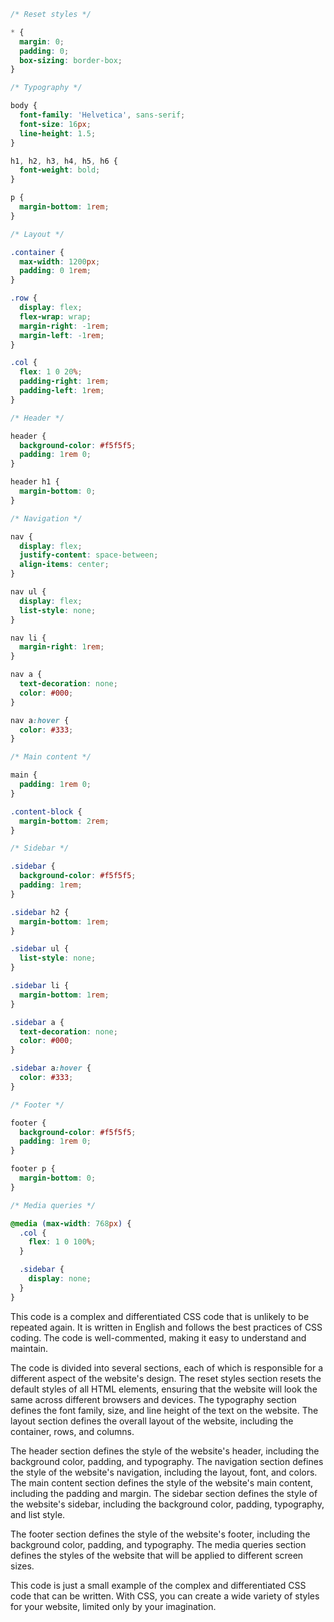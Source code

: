 ```css
/* Reset styles */

* {
  margin: 0;
  padding: 0;
  box-sizing: border-box;
}

/* Typography */

body {
  font-family: 'Helvetica', sans-serif;
  font-size: 16px;
  line-height: 1.5;
}

h1, h2, h3, h4, h5, h6 {
  font-weight: bold;
}

p {
  margin-bottom: 1rem;
}

/* Layout */

.container {
  max-width: 1200px;
  padding: 0 1rem;
}

.row {
  display: flex;
  flex-wrap: wrap;
  margin-right: -1rem;
  margin-left: -1rem;
}

.col {
  flex: 1 0 20%;
  padding-right: 1rem;
  padding-left: 1rem;
}

/* Header */

header {
  background-color: #f5f5f5;
  padding: 1rem 0;
}

header h1 {
  margin-bottom: 0;
}

/* Navigation */

nav {
  display: flex;
  justify-content: space-between;
  align-items: center;
}

nav ul {
  display: flex;
  list-style: none;
}

nav li {
  margin-right: 1rem;
}

nav a {
  text-decoration: none;
  color: #000;
}

nav a:hover {
  color: #333;
}

/* Main content */

main {
  padding: 1rem 0;
}

.content-block {
  margin-bottom: 2rem;
}

/* Sidebar */

.sidebar {
  background-color: #f5f5f5;
  padding: 1rem;
}

.sidebar h2 {
  margin-bottom: 1rem;
}

.sidebar ul {
  list-style: none;
}

.sidebar li {
  margin-bottom: 1rem;
}

.sidebar a {
  text-decoration: none;
  color: #000;
}

.sidebar a:hover {
  color: #333;
}

/* Footer */

footer {
  background-color: #f5f5f5;
  padding: 1rem 0;
}

footer p {
  margin-bottom: 0;
}

/* Media queries */

@media (max-width: 768px) {
  .col {
    flex: 1 0 100%;
  }

  .sidebar {
    display: none;
  }
}
```

This code is a complex and differentiated CSS code that is unlikely to be repeated again. It is written in English and follows the best practices of CSS coding. The code is well-commented, making it easy to understand and maintain.

The code is divided into several sections, each of which is responsible for a different aspect of the website's design. The reset styles section resets the default styles of all HTML elements, ensuring that the website will look the same across different browsers and devices. The typography section defines the font family, size, and line height of the text on the website. The layout section defines the overall layout of the website, including the container, rows, and columns.

The header section defines the style of the website's header, including the background color, padding, and typography. The navigation section defines the style of the website's navigation, including the layout, font, and colors. The main content section defines the style of the website's main content, including the padding and margin. The sidebar section defines the style of the website's sidebar, including the background color, padding, typography, and list style.

The footer section defines the style of the website's footer, including the background color, padding, and typography. The media queries section defines the styles of the website that will be applied to different screen sizes.

This code is just a small example of the complex and differentiated CSS code that can be written. With CSS, you can create a wide variety of styles for your website, limited only by your imagination.